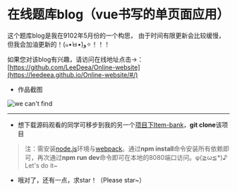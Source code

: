 # 在线题库blog（vue书写的单页面应用）

这个题库blog是我在9102年5月份的一个构思， 由于时间有限更新会比较缓慢，但我会加油更新的！(๑•̀ㅂ•́)و✧！！！

如果您对该blog有兴趣，请访问在线地址点击→：[https://github.com/LeeDeea/Online-website](https://leedeea.github.io/Online-website/#/)

* 作品截图

<p><img src="https://leedeea.github.io/Online-website/static/mock/ScreenshotsOfWorks.jpg" alt="we can't find" title="" /></p>

---

* 想下载源码观看的同学可移步到我的另一个[项目下Item-bank](https://github.com/LeeDeea/Item-bank)，**git clone**该项目
> 注：需安装[node.js](http://nodejs.cn/download/)环境与[webpack](https://www.webpackjs.com/guides/installation/)。通过**npm install**命令安装所有依赖即可，再次通过**npm run dev**命令即可在本地的8080端口访问。φ(≧ω≦*)♪ Let's do it~
- 哦对了，还有一点，求star！（Please star~）
